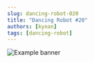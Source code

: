 ```yaml
---
slug: dancing-robot-020
title: "Dancing Robot #20"
authors: [kynan]
tags: [dancing-robot]
---
```


![Example banner](/img/stories/dancing-robot/020.png)
